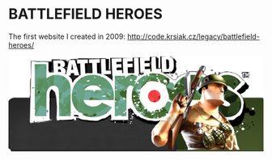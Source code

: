 # BATTLEFIELD HEROES

The first website I created in 2009: http://code.krsiak.cz/legacy/battlefield-heroes/

![bfh](bfh.png)
